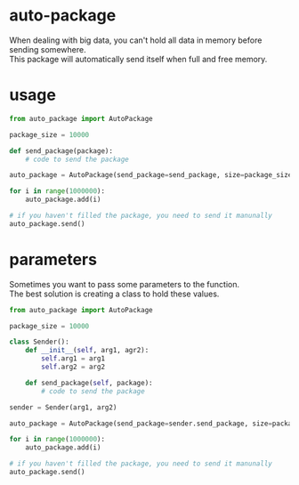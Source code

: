 # auto-package
When dealing with big data, you can't hold all data in memory before sending somewhere.  
This package will automatically send itself when full and free memory.  

# usage
```python
from auto_package import AutoPackage

package_size = 10000

def send_package(package):
    # code to send the package

auto_package = AutoPackage(send_package=send_package, size=package_size)

for i in range(1000000):
    auto_package.add(i)

# if you haven't filled the package, you need to send it manunally
auto_package.send()
```

# parameters
Sometimes you want to pass some parameters to the function.  
The best solution is creating a class to hold these values.  

```python
from auto_package import AutoPackage

package_size = 10000

class Sender():
    def __init__(self, arg1, agr2):
        self.arg1 = arg1
        self.arg2 = arg2

    def send_package(self, package):
        # code to send the package

sender = Sender(arg1, arg2)

auto_package = AutoPackage(send_package=sender.send_package, size=package_size)

for i in range(1000000):
    auto_package.add(i)

# if you haven't filled the package, you need to send it manunally
auto_package.send()
```
